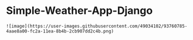 # Simple-Weather-App-Django
 
    
    ![image](https://user-images.githubusercontent.com/49034102/93760785-4aae8a00-fc2a-11ea-8b4b-2cb907dd2c4b.png)
